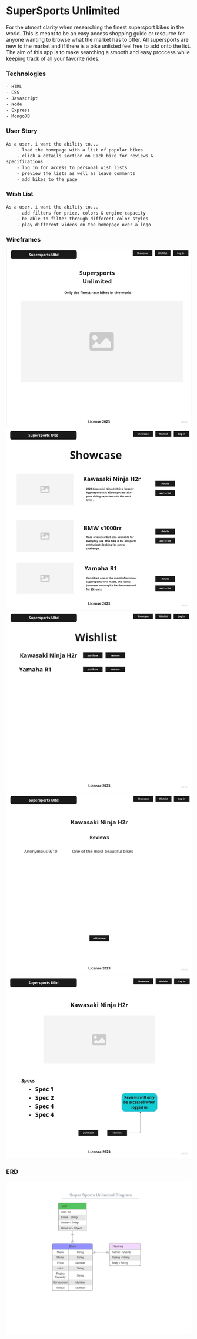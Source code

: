 # SuperSports Unlimited

For the utmost clarity when researching the finest supersport bikes in the world. This is meant to be an easy access shopping guide or resource for anyone wanting to browse what the market has to offer. All supersports are new to the market and if there is a bike unlisted feel free to add onto the list. The aim of this app is to make searching a smooth and easy proccess while keeping track of all your favorite rides.

### Technologies
    - HTML
    - CSS
    - Javascript
    - Node
    - Express
    - MongoDB

### User Story

    As a user, i want the ability to...
        - load the homepage with a list of popular bikes
        - click a details section on Each bike for reviews & specifications
        - log in for access to personal wish lists
        - preview the lists as well as leave comments 
        - add bikes to the page


### Wish List

    As a user, i want the ability to...
        - add filters for price, colors & engine capacity
        - be able to filter through different color styles
        - play different videos on the homepage over a logo

### Wireframes

![ScreenShot](public/images/SSUimg/Homepage.jpg)
![ScreenShot](public/images/SSUimg/showcase.jpg)
![ScreenShot](public/images/SSUimg/WishList.jpg)
![ScreenShot](public/images/SSUimg/Reviews.jpg)
![ScreenShot](public/images/SSUimg/Details.jpg)

### ERD

![ScreenShot](public/images/SSUimg/ERD.jpeg)
